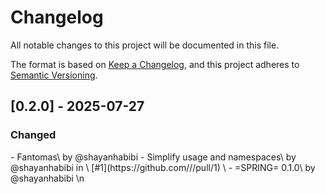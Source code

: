 
# Changelog

All notable changes to this project will be documented in this file.

The format is based on [Keep a Changelog](https://keepachangelog.com/en/1.0.0/),
and this project adheres to [Semantic Versioning](https://semver.org/spec/v2.0.0.html).

## [0.2.0] - 2025-07-27

<h3>Changed</h3>
- Fantomas\
 by @shayanhabibi
- Simplify usage and namespaces\
 by @shayanhabibi in \
[#1](https://github.com///pull/1) \
- =SPRING= 0.1.0\
 by @shayanhabibi
\n

<!-- generated by git-cliff -->
<!-- using Partas Fake.Tools.GitCliff -->
